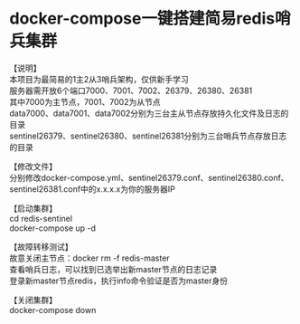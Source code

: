 # docker-compose一键搭建简易redis哨兵集群  

【说明】  
本项目为最简易的1主2从3哨兵架构，仅供新手学习  
服务器需开放6个端口7000、7001、7002、26379、26380、26381  
其中7000为主节点，7001、7002为从节点  
data7000、data7001、data7002分别为三台主从节点存放持久化文件及日志的目录  
sentinel26379、sentinel26380、sentinel26381分别为三台哨兵节点存放日志的目录  

【修改文件】  
分别修改docker-compose.yml、sentinel26379.conf、sentinel26380.conf、sentinel26381.conf中的x.x.x.x为你的服务器IP  

【启动集群】  
cd redis-sentinel  
docker-compose up -d  

【故障转移测试】  
故意关闭主节点：docker rm -f redis-master  
查看哨兵日志，可以找到已选举出新master节点的日志记录  
登录新master节点redis，执行info命令验证是否为master身份  

【关闭集群】  
docker-compose down  
